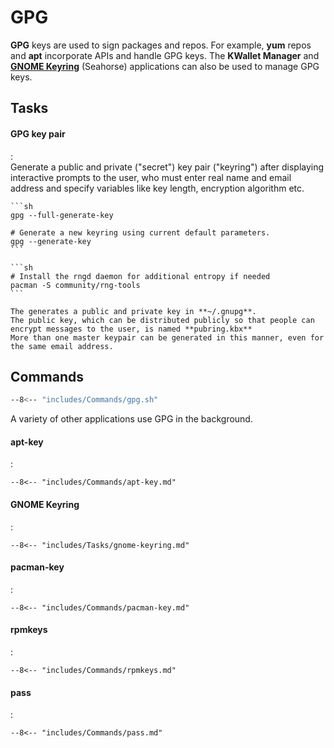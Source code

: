 # GPG

**GPG** keys are used to sign packages and repos.
For example, **yum** repos and **apt** incorporate APIs and handle GPG keys.
The **KWallet Manager** and [**GNOME Keyring**](https://wiki.gnome.org/Projects/GnomeKeyring) (Seahorse) applications can also be used to manage GPG keys.

## Tasks

#### GPG key pair
:   
    Generate a public and private ("secret") key pair ("keyring") after displaying interactive prompts to the user, who must enter real name and email address and specify variables like key length, encryption algorithm etc.

    ```sh
    gpg --full-generate-key

    # Generate a new keyring using current default parameters.
    gpg --generate-key
    ```

    ```sh
    # Install the rngd daemon for additional entropy if needed
    pacman -S community/rng-tools
    ```

    The generates a public and private key in **~/.gnupg**.
    The public key, which can be distributed publicly so that people can encrypt messages to the user, is named **pubring.kbx**
    More than one master keypair can be generated in this manner, even for the same email address.

## Commands

```sh
--8<-- "includes/Commands/gpg.sh"
```

A variety of other applications use GPG in the background.

#### apt-key
:   

    --8<-- "includes/Commands/apt-key.md"


#### GNOME Keyring
:   

    --8<-- "includes/Tasks/gnome-keyring.md"


#### pacman-key
:   

    --8<-- "includes/Commands/pacman-key.md"


#### rpmkeys
:   

    --8<-- "includes/Commands/rpmkeys.md"


#### pass
:   

    --8<-- "includes/Commands/pass.md"

